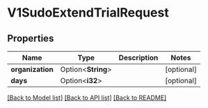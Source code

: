 # V1SudoExtendTrialRequest

## Properties

Name | Type | Description | Notes
------------ | ------------- | ------------- | -------------
**organization** | Option<**String**> |  | [optional]
**days** | Option<**i32**> |  | [optional]

[[Back to Model list]](../README.md#documentation-for-models) [[Back to API list]](../README.md#documentation-for-api-endpoints) [[Back to README]](../README.md)


